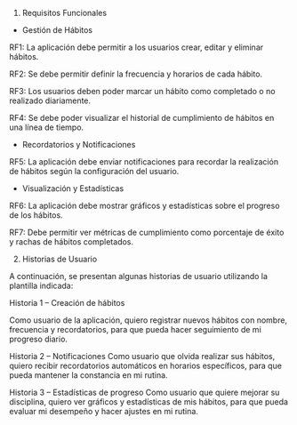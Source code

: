 1. Requisitos Funcionales


- Gestión de Hábitos

RF1: La aplicación debe permitir a los usuarios crear, editar y eliminar hábitos.

RF2: Se debe permitir definir la frecuencia y horarios de cada hábito.

RF3: Los usuarios deben poder marcar un hábito como completado o no realizado diariamente.

RF4: Se debe poder visualizar el historial de cumplimiento de hábitos en una línea de tiempo.


- Recordatorios y Notificaciones

RF5: La aplicación debe enviar notificaciones para recordar la realización de hábitos según la configuración del usuario.


- Visualización y Estadísticas

RF6: La aplicación debe mostrar gráficos y estadísticas sobre el progreso de los hábitos.

RF7: Debe permitir ver métricas de cumplimiento como porcentaje de éxito y rachas de hábitos completados.


2. Historias de Usuario

A continuación, se presentan algunas historias de usuario utilizando la plantilla indicada:


Historia 1 – Creación de hábitos

Como usuario de la aplicación, quiero registrar nuevos hábitos con nombre, frecuencia y recordatorios, para que pueda hacer seguimiento de mi progreso diario.

Historia 2 – Notificaciones
Como usuario que olvida realizar sus hábitos, quiero recibir recordatorios automáticos en horarios específicos, para que pueda mantener la constancia en mi rutina.

Historia 3 – Estadísticas de progreso
Como usuario que quiere mejorar su disciplina, quiero ver gráficos y estadísticas de mis hábitos, para que pueda evaluar mi desempeño y hacer ajustes en mi rutina.
